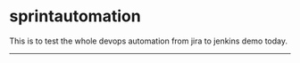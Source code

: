 # sprintautomation
This is to test the whole devops automation from jira to jenkins demo today.
****************************************************************************
